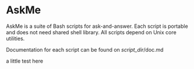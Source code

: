 # AskMe
AskMe is a suite of Bash scripts for ask-and-answer. Each script is portable and does not need shared shell library. All scripts depend on Unix core utilities.

Documentation for each script can be found on _script_dir_/doc.md


a little test here
